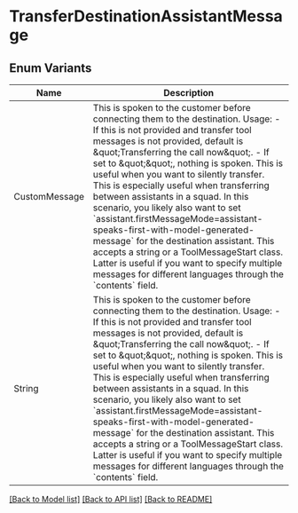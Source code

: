 # TransferDestinationAssistantMessage

## Enum Variants

| Name | Description |
|---- | -----|
| CustomMessage | This is spoken to the customer before connecting them to the destination.  Usage: - If this is not provided and transfer tool messages is not provided, default is \&quot;Transferring the call now\&quot;. - If set to \&quot;\&quot;, nothing is spoken. This is useful when you want to silently transfer. This is especially useful when transferring between assistants in a squad. In this scenario, you likely also want to set &#x60;assistant.firstMessageMode&#x3D;assistant-speaks-first-with-model-generated-message&#x60; for the destination assistant.  This accepts a string or a ToolMessageStart class. Latter is useful if you want to specify multiple messages for different languages through the &#x60;contents&#x60; field. |
| String | This is spoken to the customer before connecting them to the destination.  Usage: - If this is not provided and transfer tool messages is not provided, default is \&quot;Transferring the call now\&quot;. - If set to \&quot;\&quot;, nothing is spoken. This is useful when you want to silently transfer. This is especially useful when transferring between assistants in a squad. In this scenario, you likely also want to set &#x60;assistant.firstMessageMode&#x3D;assistant-speaks-first-with-model-generated-message&#x60; for the destination assistant.  This accepts a string or a ToolMessageStart class. Latter is useful if you want to specify multiple messages for different languages through the &#x60;contents&#x60; field. |

[[Back to Model list]](../README.md#documentation-for-models) [[Back to API list]](../README.md#documentation-for-api-endpoints) [[Back to README]](../README.md)


